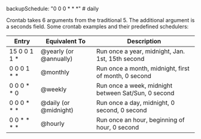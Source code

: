backupSchedule: "0 0 0 * * *"  # daily

Crontab takes 6 arguments from the traditional 5. The additional argument is a seconds field. Some crontab examples and their predefined schedulers:

| Entry         | Equivalent To          | Description                                |
| ------------- | -----                  | -----------                                |
| 15 0 0 1 1 *  | @yearly (or @annually) | Run once a year, midnight, Jan. 1st, 15th second        |
| 0 0 0 1 * *   | @monthly               | Run once a month, midnight, first of month, 0 second |
| 0 0 0 * * 0   | @weekly                | Run once a week, midnight between Sat/Sun, 0 second  |
| 0 0 0 * * *   | @daily (or @midnight)  | Run once a day, midnight, 0 second, 0 second                   |
| 0 0 * * * *   | @hourly                | Run once an hour, beginning of hour, 0 second        |